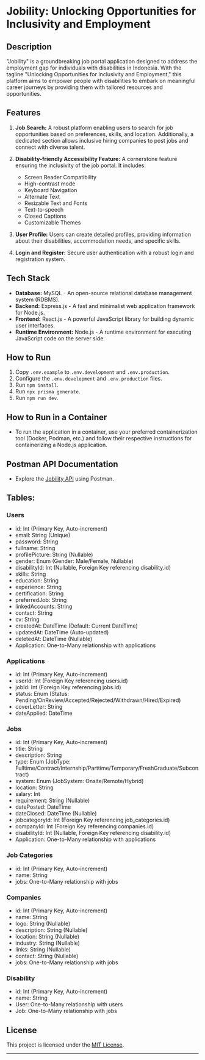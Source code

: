 # Jobility: Unlocking Opportunities for Inclusivity and Employment

## Description

"Jobility" is a groundbreaking job portal application designed to address the employment gap for individuals with disabilities in Indonesia. With the tagline "Unlocking Opportunities for Inclusivity and Employment," this platform aims to empower people with disabilities to embark on meaningful career journeys by providing them with tailored resources and opportunities.

## Features

1. **Job Search:** A robust platform enabling users to search for job opportunities based on preferences, skills, and location. Additionally, a dedicated section allows inclusive hiring companies to post jobs and connect with diverse talent.

2. **Disability-friendly Accessibility Feature:** A cornerstone feature ensuring the inclusivity of the job portal. It includes:

   - Screen Reader Compatibility
   - High-contrast mode
   - Keyboard Navigation
   - Alternate Text
   - Resizable Text and Fonts
   - Text-to-speech
   - Closed Captions
   - Customizable Themes

3. **User Profile:** Users can create detailed profiles, providing information about their disabilities, accommodation needs, and specific skills.

4. **Login and Register:** Secure user authentication with a robust login and registration system.

## Tech Stack

- **Database:** MySQL - An open-source relational database management system (RDBMS).
- **Backend:** Express.js - A fast and minimalist web application framework for Node.js.
- **Frontend:** React.js - A powerful JavaScript library for building dynamic user interfaces.
- **Runtime Environment:** Node.js - A runtime environment for executing JavaScript code on the server side.

## How to Run

1. Copy `.env.example` to `.env.development` and `.env.production`.
2. Configure the `.env.development` and `.env.production` files.
3. Run `npm install`.
4. Run `npx prisma generate`.
5. Run `npm run dev`.

## How to Run in a Container

- To run the application in a container, use your preferred containerization tool (Docker, Podman, etc.) and follow their respective instructions for containerizing a Node.js application.

## Postman API Documentation

- Explore the [Jobility API](https://www.postman.com/art-war-160510/workspace/jobility-api/overview) using Postman.

## Tables:

### Users

- id: Int (Primary Key, Auto-increment)
- email: String (Unique)
- password: String
- fullname: String
- profilePicture: String (Nullable)
- gender: Enum (Gender: Male/Female, Nullable)
- disabilityId: Int (Nullable, Foreign Key referencing disability.id)
- skills: String
- education: String
- experience: String
- certification: String
- preferredJob: String
- linkedAccounts: String
- contact: String
- cv: String
- createdAt: DateTime (Default: Current DateTime)
- updatedAt: DateTime (Auto-updated)
- deletedAt: DateTime (Nullable)
- Application: One-to-Many relationship with applications

### Applications

- id: Int (Primary Key, Auto-increment)
- userId: Int (Foreign Key referencing users.id)
- jobId: Int (Foreign Key referencing jobs.id)
- status: Enum (Status: Pending/OnReview/Accepted/Rejected/Withdrawn/Hired/Expired)
- coverLetter: String
- dateApplied: DateTime

### Jobs

- id: Int (Primary Key, Auto-increment)
- title: String
- description: String
- type: Enum (JobType: Fulltime/Contract/Internship/Parttime/Temporary/FreshGraduate/Subcontract)
- system: Enum (JobSystem: Onsite/Remote/Hybrid)
- location: String
- salary: Int
- requirement: String (Nullable)
- datePosted: DateTime
- dateClosed: DateTime (Nullable)
- jobcategoryId: Int (Foreign Key referencing job_categories.id)
- companyId: Int (Foreign Key referencing companies.id)
- disabilityId: Int (Nullable, Foreign Key referencing disability.id)
- Application: One-to-Many relationship with applications

### Job Categories

- id: Int (Primary Key, Auto-increment)
- name: String
- jobs: One-to-Many relationship with jobs

### Companies

- id: Int (Primary Key, Auto-increment)
- name: String
- logo: String (Nullable)
- description: String (Nullable)
- location: String (Nullable)
- industry: String (Nullable)
- links: String (Nullable)
- contact: String (Nullable)
- jobs: One-to-Many relationship with jobs

### Disability

- id: Int (Primary Key, Auto-increment)
- name: String
- User: One-to-Many relationship with users
- Job: One-to-Many relationship with jobs

## License

This project is licensed under the [MIT License](LICENSE).

---
